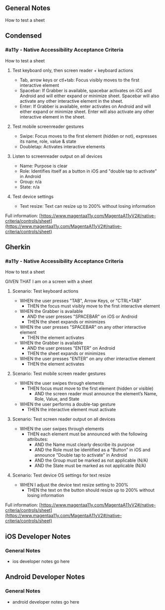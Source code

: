 ## General Notes

How to test a sheet

## Condensed

### #a11y - Native Accessibility Acceptance Criteria

How to test a sheet

1. Test keyboard only, then screen reader + keyboard actions

   - Tab, arrow keys or ctl+tab: Focus visibly moves to the first interactive element
   - Spacebar: If Grabber is available, spacebar activates on iOS and Android and will either expand or minimize sheet. Spacebar will also activate any other interactive element in the sheet.
   - Enter: If Grabber is available, enter activates on Android and will either expand or minimize sheet.
Enter will also activate any other interactive element in the sheet.

2. Test mobile screenreader gestures

   - Swipe: Focus moves to the first element (hidden or not), expresses its name, role, value & state
   - Doubletap: Activates interactive elements

3. Listen to screenreader output on all devices

   - Name: Purpose is clear
   - Role: Identifies itself as a button in iOS and "double tap to activate" in Android
   - Group: n/a
   - State: n/a

4. Test device settings

   - Text resize: Text can resize up to 200% without losing information

Full information: [https://www.magentaa11y.com/MagentaA11yV2#/native-criteria/controls/sheet](https://www.magentaa11y.com/MagentaA11yV2#/native-criteria/controls/sheet)

## Gherkin

### #a11y - Native Accessibility Acceptance Criteria

How to test a sheet

GIVEN THAT I am on a screen with a sheet

1. Scenario: Test keyboard actions

   - WHEN the user presses "TAB", Arrow Keys, or "CTRL+TAB" 
      - THEN the focus must visibly move to the first interactive element 
   - WHEN the Grabber is available 
      - AND the user presses "SPACEBAR" on iOS or Android 
      - THEN the sheet expands or minimizes 
   - WHEN the user presses "SPACEBAR" on any other interactive element 
      - THEN the element activates
   - WHEN the Grabber is available 
      - AND the user presses "ENTER" on Android 
      - THEN the sheet expands or minimizes 
   - WHEN the user presses "ENTER" on any other interactive element 
      - THEN the element activates 

2. Scenario: Test mobile screen reader gestures

   - WHEN the user swipes through elements 
      - THEN focus must move to the first element (hidden or visible) 
         - AND the screen reader must announce the element’s Name, Role, Value, and State 
   - WHEN the user performs a double-tap gesture 
      - THEN the interactive element must activate 

3. Scenario: Test screen reader output on all devices

   - WHEN the user swipes through elements 
      - THEN each element must be announced with the following attributes: 
         - AND the Name must clearly describe its purpose 
         - AND the Role must be identified as a "Button" in iOS and announce "Double tap to activate" in Android 
         - AND the Group must be marked as not applicable (N/A) 
         - AND the State must be marked as not applicable (N/A) 

4. Scenario: Test device OS settings for text resize

   - WHEN I adjust the device text resize setting to 200%
      - THEN the text on the button should resize up to 200% without losing information

Full information: [https://www.magentaa11y.com/MagentaA11yV2#/native-criteria/controls/sheet](https://www.magentaa11y.com/MagentaA11yV2#/native-criteria/controls/sheet)

## iOS Developer Notes
### General Notes

- ios developer notes go here

## Android Developer Notes
### General Notes

- android developer notes go here
